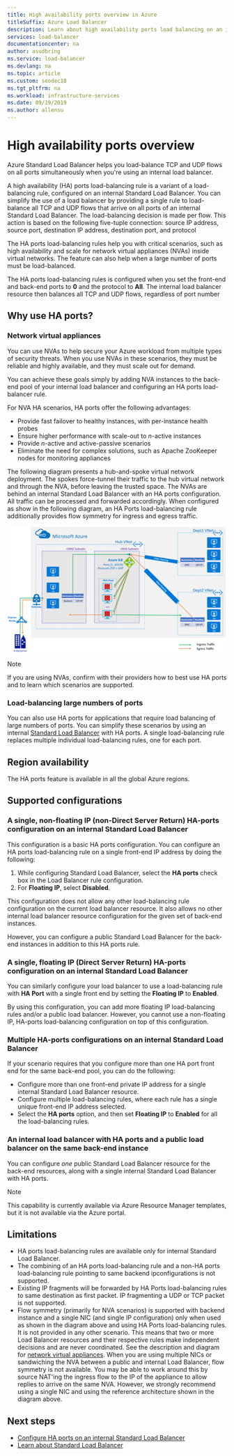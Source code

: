 ```yaml
---
title: High availability ports overview in Azure
titleSuffix: Azure Load Balancer
description: Learn about high availability ports load balancing on an internal load balancer. 
services: load-balancer
documentationcenter: na
author: asudbring
ms.service: load-balancer
ms.devlang: na
ms.topic: article
ms.custom: seodec18
ms.tgt_pltfrm: na
ms.workload: infrastructure-services
ms.date: 09/19/2019
ms.author: allensu
---
```


# High availability ports overview

Azure Standard Load Balancer helps you load-balance TCP and UDP flows on all ports simultaneously when you're using an internal load balancer. 

A high availability (HA) ports load-balancing rule is a variant of a load-balancing rule, configured on an internal Standard Load Balancer. You can simplify the use of a load balancer by providing a single rule to load-balance all TCP and UDP flows that arrive on all ports of an internal Standard Load Balancer. The load-balancing decision is made per flow. This action is based on the following five-tuple connection: source IP address, source port, destination IP address, destination port, and protocol

The HA ports load-balancing rules help you with critical scenarios, such as high availability and scale for network virtual appliances (NVAs) inside virtual networks. The feature can also help when a large number of ports must be load-balanced. 

The HA ports load-balancing rules is configured when you set the front-end and back-end ports to **0** and the protocol to **All**. The internal load balancer resource then balances all TCP and UDP flows, regardless of port number

## Why use HA ports?

### <a name="nva"></a>Network virtual appliances

You can use NVAs to help secure your Azure workload from multiple types of security threats. When you use NVAs in these scenarios, they must be reliable and highly available, and they must scale out for demand.

You can achieve these goals simply by adding NVA instances to the back-end pool of your internal load balancer and configuring an HA ports load-balancer rule.

For NVA HA scenarios, HA ports offer the following advantages:
- Provide fast failover to healthy instances, with per-instance health probes
- Ensure higher performance with scale-out to *n*-active instances
- Provide *n*-active and active-passive scenarios
- Eliminate the need for complex solutions, such as Apache ZooKeeper nodes for monitoring appliances

The following diagram presents a hub-and-spoke virtual network deployment. The spokes force-tunnel their traffic to the hub virtual network and through the NVA, before leaving the trusted space. The NVAs are behind an internal Standard Load Balancer with an HA ports configuration. All traffic can be processed and forwarded accordingly. When configured as show in the following diagram, an HA Ports load-balancing rule additionally provides flow symmetry for ingress and egress traffic.

<a node="diagram"></a>
![Diagram of hub-and-spoke virtual network, with NVAs deployed in HA mode](./media/load-balancer-ha-ports-overview/nvaha.png)

>[!NOTE]
> If you are using NVAs, confirm with their providers how to best use HA ports and to learn which scenarios are supported.

### Load-balancing large numbers of ports

You can also use HA ports for applications that require load balancing of large numbers of ports. You can simplify these scenarios by using an internal [Standard Load Balancer](load-balancer-standard-overview.md) with HA ports. A single load-balancing rule replaces multiple individual load-balancing rules, one for each port.

## Region availability

The HA ports feature is available in all the global Azure regions.

## Supported configurations

### A single, non-floating IP (non-Direct Server Return) HA-ports configuration on an internal Standard Load Balancer

This configuration is a basic HA ports configuration. You can configure an HA ports load-balancing rule on a single front-end IP address by doing the following:
1. While configuring Standard Load Balancer, select the **HA ports** check box in the Load Balancer rule configuration.
2. For **Floating IP**, select **Disabled**.

This configuration does not allow any other load-balancing rule configuration on the current load balancer resource. It also allows no other internal load balancer resource configuration for the given set of back-end instances.

However, you can configure a public Standard Load Balancer for the back-end instances in addition to this HA ports rule.

### A single, floating IP (Direct Server Return) HA-ports configuration on an internal Standard Load Balancer

You can similarly configure your load balancer to use a load-balancing rule with **HA Port** with a single front end by setting the **Floating IP** to **Enabled**. 

By using this configuration, you can add more floating IP load-balancing rules and/or a public load balancer. However, you cannot use a non-floating IP, HA-ports load-balancing configuration on top of this configuration.

### Multiple HA-ports configurations on an internal Standard Load Balancer

If your scenario requires that you configure more than one HA port front end for the same back-end pool, you can do the following: 
- Configure more than one front-end private IP address for a single internal Standard Load Balancer resource.
- Configure multiple load-balancing rules, where each rule has a single unique front-end IP address selected.
- Select the **HA ports** option, and then set **Floating IP** to **Enabled** for all the load-balancing rules.

### An internal load balancer with HA ports and a public load balancer on the same back-end instance

You can configure *one* public Standard Load Balancer resource for the back-end resources, along with a single internal Standard Load Balancer with HA ports.

>[!NOTE]
>This capability is currently available via Azure Resource Manager templates, but it is not available via the Azure portal.

## Limitations

- HA ports load-balancing rules are available only for internal Standard Load Balancer.
- The combining of an HA ports load-balancing rule and a non-HA ports load-balancing rule pointing to same backend ipconfigurations is not supported.
- Existing IP fragments will be forwarded by HA Ports load-balancing rules to same destination as first packet.  IP fragmenting a UDP or TCP packet is not supported.
- Flow symmetry (primarily for NVA scenarios) is supported with backend instance and a single NIC (and single IP configuration) only when used as shown in the diagram above and using HA Ports load-balancing rules. It is not provided in any other scenario. This means that two or more Load Balancer resources and their respective rules make independent decisions and are never coordinated. See the description and diagram for [network virtual appliances](#nva). When you are using multiple NICs or sandwiching the NVA between a public and internal Load Balancer, flow symmetry is not available.  You may be able to work around this by source NAT'ing the ingress flow to the IP of the appliance to allow replies to arrive on the same NVA.  However, we strongly recommend using a single NIC and using the reference architecture shown in the diagram above.


## Next steps

- [Configure HA ports on an internal Standard Load Balancer](load-balancer-configure-ha-ports.md)
- [Learn about Standard Load Balancer](load-balancer-standard-overview.md)

